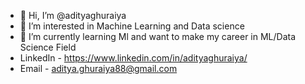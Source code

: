 - 👋 Hi, I’m @adityaghuraiya
- 👀 I’m interested in Machine Learning and Data science
- 🌱 I’m currently learning Ml and want to make my career in ML/Data Science Field
- LinkedIn - https://www.linkedin.com/in/adityaghuraiya/
- Email - aditya.ghuraiya88@gmail.com

<!---
adityaghuraiya/adityaghuraiya is a ✨ special ✨ repository because its `README.md` (this file) appears on your GitHub profile.
You can click the Preview link to take a look at your changes.
--->
